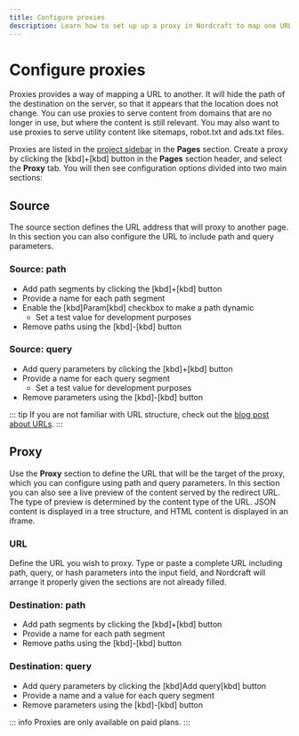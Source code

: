 ```yaml
---
title: Configure proxies
description: Learn how to set up up a proxy in Nordcraft to map one URL to another.
---
```


# Configure proxies

Proxies provides a way of mapping a URL to another. It will hide the path of the destination on the server, so that it appears that the location does not change.
You can use proxies to serve content from domains that are no longer in use, but where the content is still relevant. You may also want to use proxies to serve utility content like sitemaps, robot.txt and ads.txt files.

Proxies are listed in the [project sidebar](/the-editor/project-sidebar) in the **Pages** section.
Create a proxy by clicking the [kbd]+[kbd] button in the **Pages** section header, and select the **Proxy** tab. You will then see configuration options divided into two main sections:

## Source

The source section defines the URL address that will proxy to another page. In this section you can also configure the URL to include path and query parameters.

### Source: path

- Add path segments by clicking the [kbd]+[kbd] button
- Provide a name for each path segment
- Enable the [kbd]Param[kbd] checkbox to make a path dynamic
  - Set a test value for development purposes
- Remove paths using the [kbd]-[kbd] button

### Source: query

- Add query parameters by clicking the [kbd]+[kbd] button
- Provide a name for each query segment
  - Set a test value for development purposes
- Remove parameters using the [kbd]-[kbd] button

::: tip
If you are not familiar with URL structure, check out the [blog post about URLs](https://blog.nordcraft.com/urls-how-do-they-really-work).
:::

## Proxy

Use the **Proxy** section to define the URL that will be the target of the proxy, which you can configure using path and query parameters. In this section you can also see a live preview of the content served by the redirect URL. The type of preview is determined by the content type of the URL. JSON content is displayed in a tree structure, and HTML content is displayed in an iframe.

### URL

Define the URL you wish to proxy. Type or paste a complete URL including path, query, or hash parameters into the input field, and Nordcraft will arrange it properly given the sections are not already filled.

### Destination: path

- Add path segments by clicking the [kbd]+[kbd] button
- Provide a name for each path segment
- Remove paths using the [kbd]-[kbd] button

### Destination: query

- Add query parameters by clicking the [kbd]Add query[kbd] button
- Provide a name and a value for each query segment
- Remove parameters using the [kbd]-[kbd] button

::: info
Proxies are only available on paid plans.
:::
